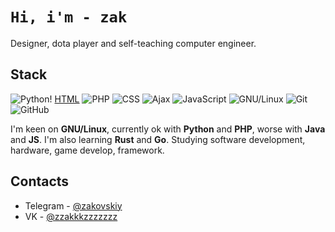 # `Hi, i'm - zak`

Designer, dota player and self-teaching computer engineer.

## Stack
![Python](https://img.shields.io/badge/-Python-3572a5?style=flat-square&logo=python&logoColor=white)! [HTML](https://img.shields.io/badge/-HTML-e34c26?style=flat-square&logo=html5&logoColor=white) ![PHP](https://img.shields.io/badge/php-%5E7.1.3-blue) ![CSS](https://img.shields.io/badge/-CSS-563d7c?style=flat-square&logo=css3&logoColor=white) ![Ajax](https://img.shields.io/badge/-ajax-important) ![JavaScript](https://img.shields.io/badge/-JavaScript-orange?style=flat-square&logo=javascript&logoColor=white) ![GNU/Linux](https://img.shields.io/badge/-GNU/Linux-1793D1?style=flat-square&logo=linux&logoColor=white) ![Git](https://img.shields.io/badge/-Git-F44D27?style=flat-square&logo=git&logoColor=white) ![GitHub](https://img.shields.io/badge/-GitHub-24292E?style=flat-square&logo=github&logoColor=white)

I'm keen on **GNU/Linux**, currently ok with **Python** and **PHP**, worse with **Java** and **JS**. I'm also learning **Rust** and **Go**.
Studying software development, hardware, game develop, framework.


## Contacts
* Telegram - [@zakovskiy](https://t.me/zakovskiy)
* VK - [@zzakkkzzzzzzz](https://vk.com/zzakkkzzzzzzz)
